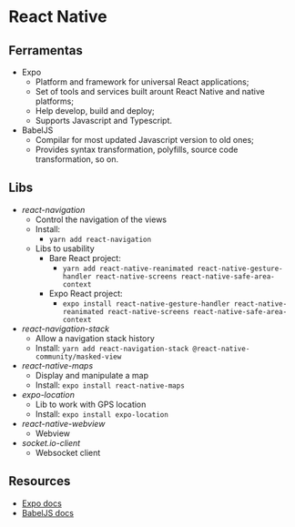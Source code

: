 # React Native

## Ferramentas

* Expo
  * Platform and framework for universal React applications;
  * Set of tools and services built arount React Native and native platforms;
  * Help develop, build and deploy;
  * Supports Javascript and Typescript.
* BabelJS
  * Compilar for most updated Javascript version to old ones;
  * Provides syntax transformation, polyfills, source code transformation, so on.

## Libs

* *react-navigation*
  * Control the navigation of the views
  * Install:
    * `yarn add react-navigation`
  * Libs to usability
    * Bare React project:
      * `yarn add react-native-reanimated react-native-gesture-handler react-native-screens react-native-safe-area-context`
    * Expo React project:
      * `expo install react-native-gesture-handler react-native-reanimated react-native-screens react-native-safe-area-context`
* *react-navigation-stack*
  * Allow a navigation stack history
  * Install: `yarn add react-navigation-stack @react-native-community/masked-view`
* *react-native-maps*
  * Display and manipulate a map
  * Install: `expo install react-native-maps`
* *expo-location*
  * Lib to work with GPS location
  * Install: `expo install expo-location`
* *react-native-webview*
  * Webview
* *socket.io-client*
  * Websocket client

## Resources

* [Expo docs](https://docs.expo.io/versions/latest/)
* [BabelJS docs](https://docs.expo.io/versions/latest/)